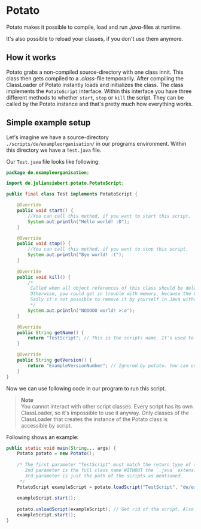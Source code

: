 # Potato
Potato makes it possible to compile, load and run *.java*-files at runtime.

It's also possible to reload your classes, if you don't use them anymore.

## How it works
Potato grabs a non-compiled source-directory with one class innit.
This class then gets compiled to a *.class*-file temporarily. 
After compiling the ClassLoader of Potato instantly loads
and initializes the class. The class implements the `PotatoScript` interface. 
Within this interface you have three different methods
to whether `start`, `stop` or `kill` the script. 
They can be called by the Potato instance and that's pretty much how everything works.

## Simple example setup
Let's imagine we have a source-directory `./scripts/de/exampleorganisation/` in our programs environment.
Within this directory we have a `Test.java` file.

Our `Test.java` file looks like following:

```java
package de.exampleorganisation;

import de.juliansiebert.potato.PotatoScript;

public final class Test implements PotatoScript {

    @Override
    public void start() {
        //You can call this method, if you want to start this script.
        System.out.println("Hello world! :D");
    }

    @Override
    public void stop() {
        //You can call this method, if you want to stop this script.
        System.out.println("Bye world! :(");
    }
    
    @Override
    public void kill() {
        /*
         Called when all object references of this class should be deleted. 
         Otherwise, you could get in trouble with memory, because the GC won't remove this instance.
         Sadly it's not possible to remove it by yourself in Java without a custom build JRE.
         */
        System.out.println("NOOOOO world! >:o");
    }

    @Override
    public String getName() {
        return "TestScript"; // This is the scripts name. It's used to identify this script. 
    }

    @Override
    public String getVersion() {
        return "ExampleVersionNumber"; // Ignored by potato. You can use it if you want to.
    }
}
```

Now we can use following code in our program to run this script.

> **Note**  
> You cannot interact with other script classes. Every script has its own ClassLoader, so it's impossible to use it anyway.
> Only classes of the ClassLoader that creates the instance of the Potato class is accessible by script. 

Following shows an example:

```java
public static void main(String... args) {
    Potato potato = new Potato();
    
    /* The first parameter "TestScript" must match the return type of the PotatoScript#getName method.
       2nd parameter is the full class name WITHOUT the `.java` extension.
       3rd parameter is just the path of the scripts as mentioned.
     */
    PotatoScript exampleScript = potato.loadScript("TestScript", "de/exampleorganisation/Test", "./scripts");
    
    exampleScript.start();
    
    potato.unloadScript(exampleScript); // Get rid of the script. Also calls the PotatoScript#kill method.
    exampleScript.start();
}
```
